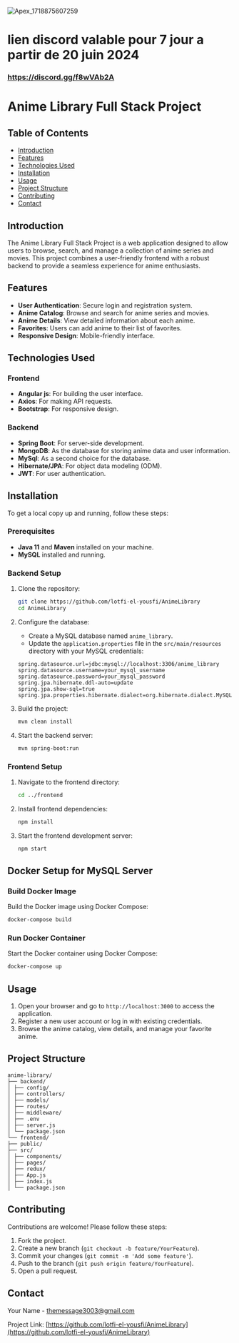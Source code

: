![Apex_1718875607259](https://github.com/lotfi-el-yousfi/AnimeLibrary/assets/51326208/dc382b10-0af0-48a2-b1c1-664366607da2)
# lien discord valable pour 7 jour a partir de  20 juin 2024
### https://discord.gg/f8wVAb2A
# Anime Library Full Stack Project

## Table of Contents
- [Introduction](#introduction)
- [Features](#features)
- [Technologies Used](#technologies-used)
- [Installation](#installation)
- [Usage](#usage)
- [Project Structure](#project-structure)
- [Contributing](#contributing) 
- [Contact](#contact)

## Introduction
The Anime Library Full Stack Project is a web application designed to allow users to browse, search, and manage a collection of anime series and movies. This project combines a user-friendly frontend with a robust backend to provide a seamless experience for anime enthusiasts.

## Features
- **User Authentication**: Secure login and registration system.
- **Anime Catalog**: Browse and search for anime series and movies.
- **Anime Details**: View detailed information about each anime.
- **Favorites**: Users can add anime to their list of favorites.
- **Responsive Design**: Mobile-friendly interface.

## Technologies Used
### Frontend
- **Angular js**: For building the user interface. 
- **Axios**: For making API requests.
- **Bootstrap**: For responsive design.

### Backend
- **Spring Boot**: For server-side development.
- **MongoDB**: As the database for storing anime data and user information.
- **MySql**: As a second choice for the database.
- **Hibernate/JPA**: For object data modeling (ODM).
- **JWT**: For user authentication.

## Installation
To get a local copy up and running, follow these steps:
### Prerequisites
- **Java 11** and **Maven** installed on your machine.
- **MySQL** installed and running.

### Backend Setup
1. Clone the repository:
    ```bash
    git clone https://github.com/lotfi-el-yousfi/AnimeLibrary
    cd AnimeLibrary
    ```

2. Configure the database:
    - Create a MySQL database named `anime_library`.
    - Update the `application.properties` file in the `src/main/resources` directory with your MySQL credentials:
    ```properties
    spring.datasource.url=jdbc:mysql://localhost:3306/anime_library
    spring.datasource.username=your_mysql_username
    spring.datasource.password=your_mysql_password
    spring.jpa.hibernate.ddl-auto=update
    spring.jpa.show-sql=true
    spring.jpa.properties.hibernate.dialect=org.hibernate.dialect.MySQL5Dialect
    ```

3. Build the project:
    ```bash
    mvn clean install
    ```

4. Start the backend server:
    ```bash
    mvn spring-boot:run
    ```

### Frontend Setup
1. Navigate to the frontend directory:
    ```bash
    cd ../frontend
    ```

2. Install frontend dependencies:
    ```bash
    npm install
    ```

3. Start the frontend development server:
    ```bash
    npm start
    ```
## Docker Setup for MySQL Server

### Build Docker Image

Build the Docker image using Docker Compose:

   ```bash
docker-compose build
   ```
 
### Run Docker Container
 
Start the Docker container using Docker Compose: 

   ```bash
docker-compose up
   ```

## Usage
1. Open your browser and go to `http://localhost:3000` to access the application.
2. Register a new user account or log in with existing credentials.
3. Browse the anime catalog, view details, and manage your favorite anime.

## Project Structure

    
    anime-library/
    ├── backend/
    │ ├── config/
    │ ├── controllers/
    │ ├── models/
    │ ├── routes/
    │ ├── middleware/
    │ ├── .env
    │ ├── server.js
    │ └── package.json
    └── frontend/
    ├── public/
    ├── src/
    │ ├── components/
    │ ├── pages/
    │ ├── redux/
    │ ├── App.js
    │ ├── index.js
    │ └── package.json



## Contributing
Contributions are welcome! Please follow these steps:
1. Fork the project.
2. Create a new branch (`git checkout -b feature/YourFeature`).
3. Commit your changes (`git commit -m 'Add some feature'`).
4. Push to the branch (`git push origin feature/YourFeature`).
5. Open a pull request.
 
## Contact
Your Name - [themessage3003@gmail.com](mailto:themessage3003@gmail.com)

Project Link: [https://github.com/lotfi-el-yousfi/AnimeLibrary](https://github.com/lotfi-el-yousfi/AnimeLibrary)
